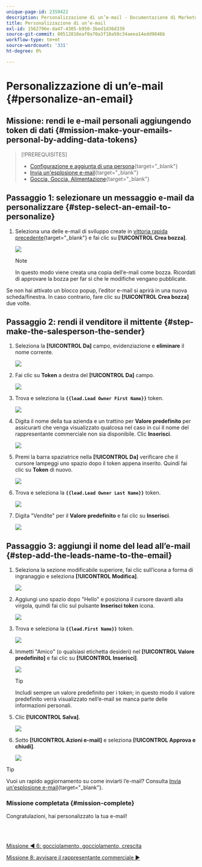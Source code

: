```yaml
---
unique-page-id: 2359422
description: Personalizzazione di un’e-mail - Documentazione di Marketo - Documentazione del prodotto
title: Personalizzazione di un’e-mail
exl-id: 1562796e-da47-4305-b950-3bed1d36d339
source-git-commit: 80512816eaf0a70a3f10a50c34aeea14edd9046b
workflow-type: tm+mt
source-wordcount: '331'
ht-degree: 0%

---
```


# Personalizzazione di un’e-mail {#personalize-an-email}

## Missione: rendi le e-mail personali aggiungendo token di dati {#mission-make-your-emails-personal-by-adding-data-tokens}

>[!PREREQUISITES]
>
>* [Configurazione e aggiunta di una persona](/help/marketo/getting-started/quick-wins/get-set-up-and-add-a-person.md){target="_blank"}
>* [Invia un&#39;esplosione e-mail](/help/marketo/getting-started/quick-wins/send-an-email.md){target="_blank"}
>* [Goccia, Goccia, Alimentazione](/help/marketo/getting-started/quick-wins/drip-drip-nurture.md){target="_blank"}


## Passaggio 1: selezionare un messaggio e-mail da personalizzare {#step-select-an-email-to-personalize}

1. Seleziona una delle e-mail di sviluppo create in [vittoria rapida precedente](/help/marketo/getting-started/quick-wins/drip-drip-nurture.md){target="_blank"} e fai clic su **[!UICONTROL Crea bozza]**.

   ![](assets/personalize-an-email-1.png)

   >[!NOTE]
   >
   >In questo modo viene creata una copia dell’e-mail come bozza. Ricordati di approvare la bozza per far sì che le modifiche vengano pubblicate.

Se non hai attivato un blocco popup, l’editor e-mail si aprirà in una nuova scheda/finestra. In caso contrario, fare clic su **[!UICONTROL Crea bozza]** due volte.

## Passaggio 2: rendi il venditore il mittente {#step-make-the-salesperson-the-sender}

1. Seleziona la **[!UICONTROL Da]** campo, evidenziazione e **eliminare** il nome corrente.

   ![](assets/personalize-an-email-2.png)

1. Fai clic su **Token** a destra del **[!UICONTROL Da]** campo.

   ![](assets/personalize-an-email-3.png)

1. Trova e seleziona la **`{{lead.Lead Owner First Name}}`** token.

   ![](assets/personalize-an-email-4.png)

1. Digita il nome della tua azienda e un trattino per **Valore predefinito** per assicurarti che venga visualizzato qualcosa nel caso in cui il nome del rappresentante commerciale non sia disponibile. Clic **Inserisci**.

   ![](assets/personalize-an-email-5.png)

1. Premi la barra spaziatrice nella **[!UICONTROL Da]** verificare che il cursore lampeggi uno spazio dopo il token appena inserito. Quindi fai clic su **Token** di nuovo.

   ![](assets/personalize-an-email-6.png)

1. Trova e seleziona la **`{{lead.Lead Owner Last Name}}`** token.

   ![](assets/personalize-an-email-7.png)

1. Digita &quot;Vendite&quot; per il **Valore predefinito** e fai clic su **Inserisci**.

   ![](assets/personalize-an-email-8.png)

## Passaggio 3: aggiungi il nome del lead all’e-mail {#step-add-the-leads-name-to-the-email}

1. Seleziona la sezione modificabile superiore, fai clic sull’icona a forma di ingranaggio e seleziona **[!UICONTROL Modifica]**.

   ![](assets/personalize-an-email-9.png)

1. Aggiungi uno spazio dopo &quot;Hello&quot; e posiziona il cursore davanti alla virgola, quindi fai clic sul pulsante **Inserisci token** icona.

   ![](assets/personalize-an-email-10.png)

1. Trova e seleziona la **`{{lead.First Name}}`** token.

   ![](assets/personalize-an-email-11.png)

1. Immetti &quot;Amico&quot; (o qualsiasi etichetta desideri) nel **[!UICONTROL Valore predefinito]** e fai clic su **[!UICONTROL Inserisci]**.

   ![](assets/personalize-an-email-12.png)

   >[!TIP]
   >
   >Includi sempre un valore predefinito per i token; in questo modo il valore predefinito verrà visualizzato nell’e-mail se manca parte delle informazioni personali.

1. Clic **[!UICONTROL Salva]**.

   ![](assets/personalize-an-email-13.png)

1. Sotto **[!UICONTROL Azioni e-mail]** e seleziona **[!UICONTROL Approva e chiudi]**.

   ![](assets/personalize-an-email-14.png)

>[!TIP]
>
>Vuoi un rapido aggiornamento su come inviarti l’e-mail? Consulta [Invia un&#39;esplosione e-mail](/help/marketo/getting-started/quick-wins/send-an-email.md){target="_blank"}.

### Missione completata {#mission-complete}

Congratulazioni, hai personalizzato la tua e-mail!

<br> 

[Missione ◄ 6: gocciolamento, gocciolamento, crescita](/help/marketo/getting-started/quick-wins/drip-drip-nurture.md)

[Missione 8: avvisare il rappresentante commerciale ►](/help/marketo/getting-started/quick-wins/alert-the-sales-rep.md)
